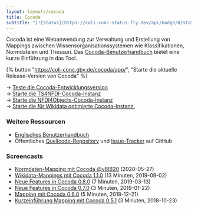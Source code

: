 ```yaml
---
layout: layouts/cocoda
title: Cocoda
subtitle: "[![Status](https://coli-conc-status.fly.dev/api/badge/8/status)](https://coli-conc-status.fly.dev/status/all)"
---
```


Cocoda ist eine Web&#173;anwendung zur Verwaltung und Erstellung von Mappings zwischen Wissens&#173;organisations&#173;systemen wie Klassifikationen, Norm&#173;dateien und Thesauri. Das [Cocoda-Benutzer&#173;handbuch](https://coli-conc.gbv.de/cocoda/app/user-manual-de.html) bietet eine kurze Einführung in das Tool.

<div class="cocoda-clear"></div> <!-- see cocoda.scss for details -->

{% button "https://coli-conc.gbv.de/cocoda/app/", "Starte die aktuelle Release-Version von Cocoda" %}

→ [Teste die Cocoda-Entwicklungsversion](https://coli-conc.gbv.de/cocoda/dev)  
→ [Starte die TS4NFDI-Cocoda-Instanz](https://coli-conc.gbv.de/cocoda/ts4nfdi)  
→ [Starte die NFDI4Objects-Cocoda-Instanz](https://coli-conc.gbv.de/cocoda/nfdi4objects)  
→ [Starte die für Wikidata optimierte Cocoda-Instanz.](https://coli-conc.gbv.de/cocoda/wikidata/)  

### Weitere Ressourcen
<!---
- PDFs für das Benutzerhandbuch: [A4 PDF](https://coli-conc.gbv.de/cocoda/user-manual-de.pdf) / [foldable sheets](https://coli-conc.gbv.de/cocoda/user-manual-de-book.pdf))
--->
- [Englisches Benutzerhandbuch](https://gbv.github.io/cocoda/dev/user-manual-en.html)
- Öffentliches [Quellcode-Repository](https://github.com/gbv/cocoda) und [Issue-Tracker](https://github.com/gbv/cocoda/issues) auf GitHub

### Screencasts
- [Normdaten-Mapping mit Cocoda @vBIB20](https://doi.org/10.5446/36465) (2020-05-27)
- [Wikidata-Mappings mit Cocoda 1.1.0](https://vimeo.com/357295989) (13 Minuten, 2019-09-02)
- [Neue Features in Cocoda 0.8.0](https://vimeo.com/323457260) (7 Minuten, 2019-03-13)
- [Neue Features in Cocoda 0.7.0](https://vimeo.com/312681760) (3 Minuten, 2019-01-22)
- [Mapping mit Cocoda 0.6.0](https://vimeo.com/307653028) (5 Minuten, 2018-12-21)
- [Kurzeinführung Mapping mit Cocoda 0.5.1](https://vimeo.com/296616305) (3 Minuten, 2018-10-23)
